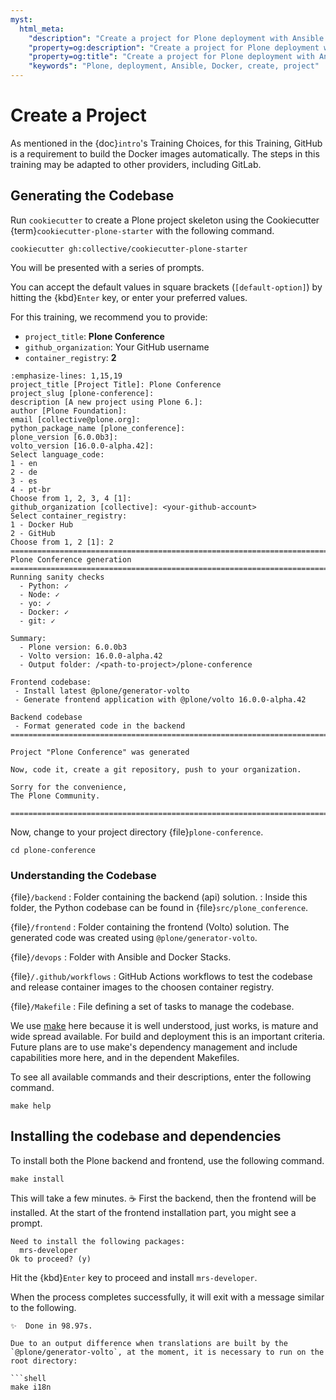```yaml
---
myst:
  html_meta:
    "description": "Create a project for Plone deployment with Ansible and Docker"
    "property=og:description": "Create a project for Plone deployment with Ansible and Docker"
    "property=og:title": "Create a project for Plone deployment with Ansible and Docker"
    "keywords": "Plone, deployment, Ansible, Docker, create, project"
---
```


# Create a Project

As mentioned in the {doc}`intro`'s Training Choices, for this Training, GitHub is a requirement to build the Docker images automatically.
The steps in this training may be adapted to other providers, including GitLab.

## Generating the Codebase

Run `cookiecutter` to create a Plone project skeleton using the Cookiecutter {term}`cookiecutter-plone-starter` with the following command.

```{code-block} shell
cookiecutter gh:collective/cookiecutter-plone-starter
```

You will be presented with a series of prompts.

You can accept the default values in square brackets (`[default-option]`) by hitting the {kbd}`Enter` key, or enter your preferred values.

For this training, we recommend you to provide:

- `project_title`: **Plone Conference**
- `github_organization`: Your GitHub username
- `container_registry`: **2**

```{code-block} console
:emphasize-lines: 1,15,19
project_title [Project Title]: Plone Conference
project_slug [plone-conference]:
description [A new project using Plone 6.]:
author [Plone Foundation]:
email [collective@plone.org]:
python_package_name [plone_conference]:
plone_version [6.0.0b3]:
volto_version [16.0.0-alpha.42]:
Select language_code:
1 - en
2 - de
3 - es
4 - pt-br
Choose from 1, 2, 3, 4 [1]:
github_organization [collective]: <your-github-account>
Select container_registry:
1 - Docker Hub
2 - GitHub
Choose from 1, 2 [1]: 2
================================================================================
Plone Conference generation
================================================================================
Running sanity checks
  - Python: ✓
  - Node: ✓
  - yo: ✓
  - Docker: ✓
  - git: ✓

Summary:
  - Plone version: 6.0.0b3
  - Volto version: 16.0.0-alpha.42
  - Output folder: /<path-to-project>/plone-conference

Frontend codebase:
 - Install latest @plone/generator-volto
 - Generate frontend application with @plone/volto 16.0.0-alpha.42

Backend codebase
 - Format generated code in the backend
================================================================================

Project "Plone Conference" was generated

Now, code it, create a git repository, push to your organization.

Sorry for the convenience,
The Plone Community.

================================================================================
```

Now, change to your project directory {file}`plone-conference`.

```{code-base} shell
cd plone-conference
```

### Understanding the Codebase

{file}`/backend`
: Folder containing the backend (api) solution.
: Inside this folder, the Python codebase can be found in {file}`src/plone_conference`.

{file}`/frontend`
: Folder containing the frontend (Volto) solution. The generated code was created using `@plone/generator-volto`.

{file}`/devops`
: Folder with Ansible and Docker Stacks.

{file}`/.github/workflows`
: GitHub Actions workflows to test the codebase and release container images to the choosen container registry.

{file}`/Makefile`
: File defining a set of tasks to manage the codebase.

We use [make](https://www.gnu.org/software/make/) here because it is well understood, just works, is mature and wide spread available.
For build and deployment this is an important criteria.
Future plans are to use make's dependency management and include capabilities more here, and in the dependent Makefiles.

To see all available commands and their descriptions, enter the following command.

```{code-block} shell
make help
```

## Installing the codebase and dependencies

To install both the Plone backend and frontend, use the following command.

```{code-block} shell
make install
```

This will take a few minutes.
☕️
First the backend, then the frontend will be installed.
At the start of the frontend installation part, you might see a prompt.

```console
Need to install the following packages:
  mrs-developer
Ok to proceed? (y)
```

Hit the {kbd}`Enter` key to proceed and install `mrs-developer`.

When the process completes successfully, it will exit with a message similar to the following.

```console
✨  Done in 98.97s.
```

````{note}
Due to an output difference when translations are built by the `@plone/generator-volto`, at the moment, it is necessary to run on the root directory:

```shell
make i18n
````
````
